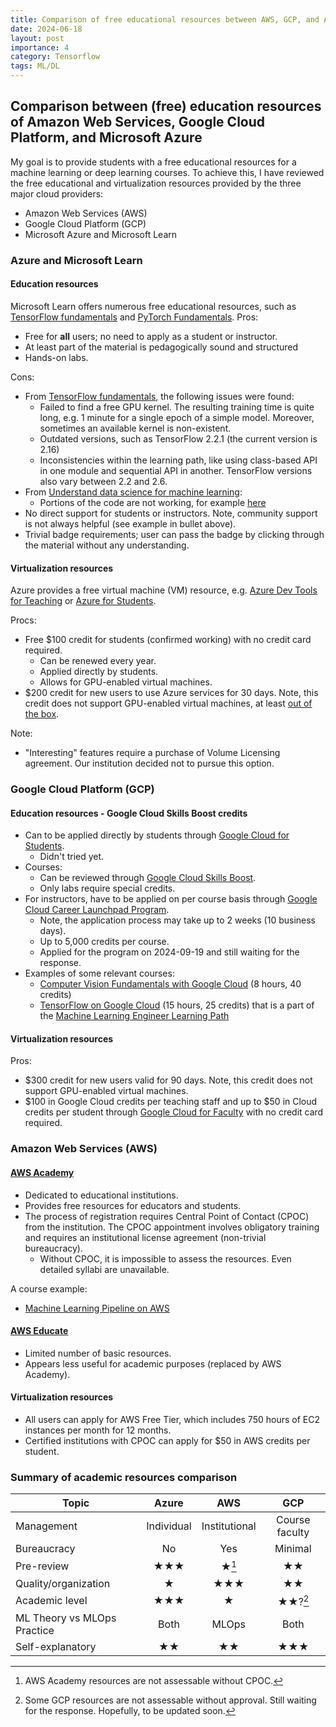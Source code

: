 ```yaml
---
title: Comparison of free educational resources between AWS, GCP, and Azure
date: 2024-06-18
layout: post
importance: 4
category: Tensorflow
tags: ML/DL
---
```


## Comparison between (free) education resources of Amazon Web Services, Google Cloud Platform, and Microsoft Azure
My goal is to provide students with a free educational resources for a machine learning or deep learning courses. 
To achieve this, I have reviewed the free educational and virtualization resources provided by the three major cloud providers: 
* Amazon Web Services (AWS) 
* Google Cloud Platform (GCP) 
* Microsoft Azure and Microsoft Learn 

### Azure and Microsoft Learn
#### Education resources
Microsoft Learn offers numerous free educational resources, such as [TensorFlow fundamentals](https://learn.microsoft.com/en-us/training/paths/tensorflow-fundamentals/)
and [PyTorch Fundamentals](https://learn.microsoft.com/en-us/training/paths/pytorch-fundamentals/).
Pros:
* Free for **all** users; no need to apply as a student or instructor.
* At least part of the material is pedagogically sound and structured
* Hands-on labs.

Cons:
* From [TensorFlow fundamentals](https://learn.microsoft.com/en-us/training/paths/tensorflow-fundamentals/), the following issues were found:
  * Failed to find a free GPU kernel. The resulting training time is quite long, e.g. 1 minute for a single epoch of a simple model. 
  Moreover, sometimes an available kernel is non-existent.
  * Outdated versions, such as TensorFlow 2.2.1 (the current version is 2.16)
  * Inconsistencies within the learning path, like using class-based API in one module and sequential API in another. TensorFlow versions also vary between 2.2 and 2.6.
* From [Understand data science for machine learning](https://learn.microsoft.com/en-us/training/paths/understand-machine-learning/):
  * Portions of the code are not working, for example [here](https://learn.microsoft.com/en-us/answers/questions/1397264/typeerror-this-plotly-newplot-is-not-a-function-in)
* No direct support for students or instructors. Note, community support is not always helpful (see example in bullet above).
* Trivial badge requirements; user can pass the badge by clicking through the material without any understanding.

#### Virtualization resources
Azure provides a free virtual machine (VM) resource, e.g. [Azure Dev Tools for Teaching](https://azureforeducation.microsoft.com/devtools)
or [Azure for Students](https://azure.microsoft.com/en-us/free/students/).

Procs:
* Free \$100 credit for students (confirmed working) with no credit card required.
  * Can be renewed every year.
  * Applied directly by students.
  * Allows for GPU-enabled virtual machines.
* \$200 credit for new users to use Azure services for 30 days. Note, this credit does not support GPU-enabled virtual machines, at least [out of the box](https://learn.microsoft.com/en-us/azure/machine-learning/data-science-virtual-machine/dsvm-ubuntu-intro?view=azureml-api-2).

Note:
* "Interesting" features require a purchase of Volume Licensing agreement. Our institution decided not to pursue this option.

### Google Cloud Platform (GCP)
#### Education resources - Google Cloud Skills Boost credits
* Can to be applied directly by students through [Google Cloud for Students](https://cloud.google.com/edu/students).
  * Didn't tried yet.
* Courses:
  * Can be reviewed through [Google Cloud Skills Boost](https://www.cloudskillsboost.google/).
  * Only labs require special credits.
* For instructors, have to be applied on per course basis through [Google Cloud Career Launchpad Program](https://cloud.google.com/edu/faculty/career-launchpad).
  * Note, the application process may take up to 2 weeks (10 business days).
  * Up to 5,000 credits per course.
  * Applied for the program on 2024-09-19 and still waiting for the response.
* Examples of some relevant courses:
  * [Computer Vision Fundamentals with Google Cloud](https://www.cloudskillsboost.google/course_templates/18) (8 hours, 40 credits)
  * [TensorFlow on Google Cloud](https://www.cloudskillsboost.google/paths/17/course_templates/12) (15 hours, 25 credits)
that is a part of the [Machine Learning Engineer Learning Path](https://www.cloudskillsboost.google/paths/17)

#### Virtualization resources
Pros:
* \$300 credit for new users valid for 90 days. Note, this credit does not support GPU-enabled virtual machines.
* \$100 in Google Cloud credits per teaching staff and up to \$50 in Cloud credits per student through [Google Cloud for Faculty](https://cloud.google.com/edu/faculty) with no credit card required.


### Amazon Web Services (AWS)
#### [AWS Academy](https://aws.amazon.com/training/awsacademy/)
* Dedicated to educational institutions.
* Provides free resources for educators and students.
* The process of registration requires Central Point of Contact (CPOC) from the institution. 
The CPOC appointment involves obligatory training and requires an institutional license agreement (non-trivial bureaucracy).
  * Without CPOC, it is impossible to assess the resources. Even detailed syllabi are unavailable.

A course example:
* [Machine Learning Pipeline on AWS](https://explore.skillbuilder.aws/learn/course/external/view/elearning/18516/digital-classroom-machine-learning-pipeline-on-aws)

#### [AWS Educate](https://www.awseducate.com/)
* Limited number of basic resources.
* Appears less useful for academic purposes (replaced by AWS Academy).

#### Virtualization resources
* All users can apply for AWS Free Tier, which includes 750 hours of EC2 instances per month for 12 months.
* Certified institutions with CPOC can apply for \$50 in AWS credits per student. 

### Summary of academic resources comparison

| Topic                       |   Azure    |      AWS      |        GCP        |
|-----------------------------|:----------:|:-------------:|:-----------------:|
| Management                  | Individual | Institutional |  Course faculty   |
| Bureaucracy                 |     No     |    Yes    |      Minimal      |
| Pre-review                 |     ★★★     |     ★[^1]     |     ★★    |
| Quality/organization      |     ★      |     ★★★     |        ★★        |
| Academic level          |     ★★★     |      ★      |       ★★?[^2]       |
| ML Theory vs MLOps Practice |    Both    |     MLOps     |       Both        |
| Self-explanatory | ★★ | ★★ | ★★★ |


[^1]: AWS Academy resources are not assessable without CPOC.
[^2]: Some GCP resources are not assessable without approval. Still waiting for the response. Hopefully, to be updated soon.


